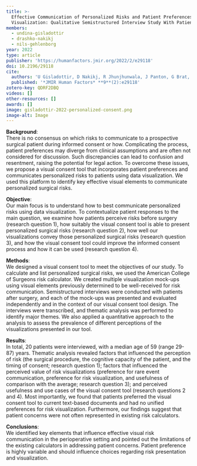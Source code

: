 ```yaml
---
title: >-
  Effective Communication of Personalized Risks and Patient Preferences During Surgical Informed Consent Using Data
  Visualization: Qualitative Semistructured Interview Study With Patients After Surgery
members:
  - undina-gisladottir
  - drashko-nakikj
  - nils-gehlenborg
year: 2022
type: article
publisher: 'https://humanfactors.jmir.org/2022/2/e29118'
doi: 10.2196/29118
cite:
  authors: 'U Gisladottir, D Nakikj, R Jhunjhunwala, J Panton, G Brat, N Gehlenborg'
  published: '*JMIR Human Factors* **9**(2):e29118'
zotero-key: QDRF2DBQ
videos: []
other-resources: []
awards: []
image: gisladottir-2022-personalized-consent.png
image-alt: Image
---
```

**Background**:  
There is no consensus on which risks to communicate to a prospective surgical patient during informed consent or how. Complicating the process, patient preferences may diverge from clinical assumptions and are often not considered for discussion. Such discrepancies can lead to confusion and resentment, raising the potential for legal action. To overcome these issues, we propose a visual consent tool that incorporates patient preferences and communicates personalized risks to patients using data visualization. We used this platform to identify key effective visual elements to communicate personalized surgical risks.

**Objective**:  
Our main focus is to understand how to best communicate personalized risks using data visualization. To contextualize patient responses to the main question, we examine how patients perceive risks before surgery (research question 1), how suitably the visual consent tool is able to present personalized surgical risks (research question 2), how well our visualizations convey those personalized surgical risks (research question 3), and how the visual consent tool could improve the informed consent process and how it can be used (research question 4).

**Methods**:  
We designed a visual consent tool to meet the objectives of our study. To calculate and list personalized surgical risks, we used the American College of Surgeons risk calculator. We created multiple visualization mock-ups using visual elements previously determined to be well-received for risk communication. Semistructured interviews were conducted with patients after surgery, and each of the mock-ups was presented and evaluated independently and in the context of our visual consent tool design. The interviews were transcribed, and thematic analysis was performed to identify major themes. We also applied a quantitative approach to the analysis to assess the prevalence of different perceptions of the visualizations presented in our tool.

**Results**:  
In total, 20 patients were interviewed, with a median age of 59 (range 29-87) years. Thematic analysis revealed factors that influenced the perception of risk (the surgical procedure, the cognitive capacity of the patient, and the timing of consent; research question 1); factors that influenced the perceived value of risk visualizations (preference for rare event communication, preference for risk visualization, and usefulness of comparison with the average; research question 3); and perceived usefulness and use cases of the visual consent tool (research questions 2 and 4). Most importantly, we found that patients preferred the visual consent tool to current text-based documents and had no unified preferences for risk visualization. Furthermore, our findings suggest that patient concerns were not often represented in existing risk calculators.

**Conclusions**:  
We identified key elements that influence effective visual risk communication in the perioperative setting and pointed out the limitations of the existing calculators in addressing patient concerns. Patient preference is highly variable and should influence choices regarding risk presentation and visualization.
